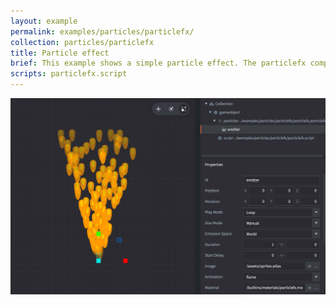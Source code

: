 ```yaml
---
layout: example
permalink: examples/particles/particlefx/
collection: particles/particlefx
title: Particle effect
brief: This example shows a simple particle effect. The particlefx component has all the values at default, except the image and animation used.
scripts: particlefx.script
---
```


![particlefx](particlefx.jpg)